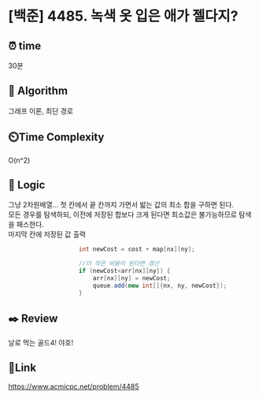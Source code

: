 # [백준] 4485. 녹색 옷 입은 애가 젤다지?


## ⏰ **time**
30분

## :pushpin: **Algorithm**
그래프 이론, 최단 경로 

## ⏲️**Time Complexity**
O(n^2) 

## :round_pushpin: **Logic**
그냥 2차원배열... 첫 칸에서 끝 칸까지 가면서 밟는 값의 최소 합을 구하면 된다. <br/>
모든 경우를 탐색하되, 이전에 저장된 합보다 크게 된다면 최소값은 불가능하므로 탐색을 패스한다.<br/>
마지막 칸에 저장된 값 출력
```java
                    int newCost = cost + map[nx][ny];

                    //더 작은 비용이 된다면 갱신
                    if (newCost<arr[nx][ny]) {
                        arr[nx][ny] = newCost;
                        queue.add(new int[]{nx, ny, newCost});
                    }
```


## :black_nib: **Review**
날로 먹는 골드4! 야호! 

## 📡**Link**
https://www.acmicpc.net/problem/4485
